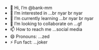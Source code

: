 - 👋 Hi, I’m @bank-mm
- 👀 I’m interested in ...br nyar br nyar
- 🌱 I’m currently learning ...br nyar br nyar
- 💞️ I’m looking to collaborate on ...gf
- 📫 How to reach me ...social media
- 😄 Pronouns: ...zed
- ⚡ Fun fact: ...joker

<!---
json-mm/json-mm is a ✨ special ✨ repository because its `README.md` (this file) appears on your GitHub profile.
You can click the Preview link to take a look at your changes.
--->
